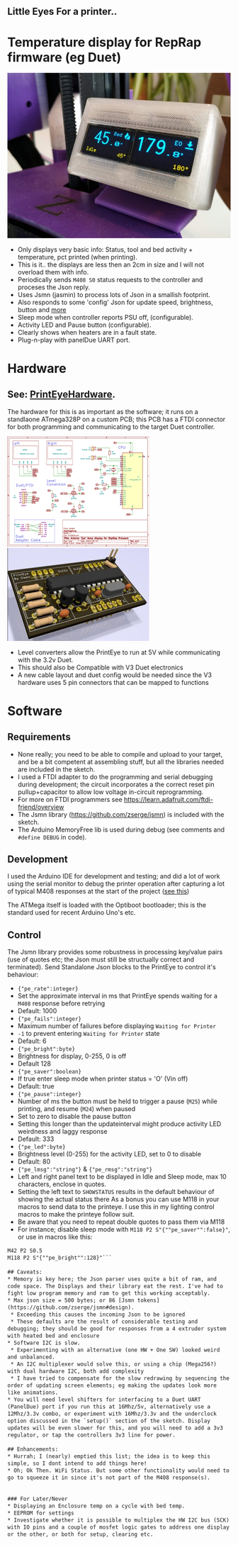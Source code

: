 ## Little Eyes For a printer..
# Temperature display for RepRap firmware (eg Duet)

![Prototype](./images/assembled-running.jpg)

* Only displays very basic info: Status, tool and bed activity + temperature, pct printed (when printing).
 * This is it.. the displays are less then an 2cm in size and I will not overload them with info.
* Periodically sends `M408 S0` status requests to the controller and proceses the Json reply.
 * Uses Jsmn (jasmin) to process lots of Json in a smallish footprint.
* Also responds to some 'config' Json for update speed, brightness, button and [more](#control)
* Sleep mode when controller reports PSU off, (configurable).
* Activity LED and Pause button (configurable).
* Clearly shows when heaters are in a fault state.
* Plug-n-play with panelDue UART port.

# Hardware
## See: [PrintEyeHardware](https://easytarget.org/ogit/circuits/PrintEyeHardware).
The hardware for this is as important as the software; it runs on a standlaone ATmega328P on a custom PCB; this PCB has a FTDI connector for both programming and communicating to the target Duet controller.

![Thumb](./images/PrintEye-Schematic-thumb.png "Full Schematics in Hardware repo") ![Thumb](./images/PrintEye-pcb-thumb.jpg "Full KiCad files in Hardware repo")

* Level converters allow the PrintEye to run at 5V while communicating with the 3.2v Duet.
* This should also be Compatible with V3 Duet electronics
 * A new cable layout and duet config would be needed since the V3 hardware uses 5 pin connectors that can be mapped to functions

# Software
## Requirements 
* None really; you need to be able to compile and upload to your target, and be a bit competent at assembling stuff, but all the libraries needed are included in the sketch.
 * I used a FTDI adapter to do the programming and serial debugging during development; the circuit incorporates a the correct reset pin pullup+capacitor to allow low voltage in-circuit reprogramming.
  * For more on FTDI programmers see https://learn.adafruit.com/ftdi-friend/overview
 * The Jsmn library (https://github.com/zserge/jsmn) is included with the sketch.
 * The Arduino MemoryFree lib is used during debug (see comments and `#define DEBUG` in code).

## Development
I used the Arduino IDE for development and testing; and did a lot of work using the serial monitor to debug the printer operation after capturing a lot of typical M408 responses at the start of the project ([see this](./docs/M508log.txt))

The ATMega itself is loaded with the Optiboot bootloader; this is the standard used for recent Arduino Uno's etc.

## Control
The Jsmn library provides some robustness in processing key/value pairs (use of quotes etc; the Json must still be structually correct and terminated).
Send Standalone Json blocks to the PrintEye to control it's behaviour:
* `{"pe_rate":integer}`
 * Set the approximate interval in ms that PrintEye spends waiting for a `M408` response before retrying
 * Default: 1000
* `{"pe_fails":integer}`
 * Maximum number of failures before displaying `Waiting for Printer`
 * `-1` to prevent entering `Waiting for Printer` state
 * Default: 6
* `{"pe_bright":byte}`
 * Brightness for display, 0-255, 0 is off
 * Default 128
* `{"pe_saver":boolean}`
 * If true enter sleep mode when printer status = 'O' (Vin off)
 * Default: true
* `{"pe_pause":integer}`
 * Number of ms the button must be held to trigger a pause (`M25`) while printing, and resume (`M24`) when paused
 * Set to zero to disable the pause button
 * Setting this longer than the updateinterval might produce activity LED weirdness and laggy response
 * Default: 333
* `{"pe_led":byte}`
 * Brightness level (0-255) for the activity LED, set to 0 to disable
 * Default: 80
* `{"pe_lmsg":"string"}` & `{"pe_rmsg":"string"}`
 * Left and right panel text to be displayed in Idle and Sleep mode, max 10 characters, enclose in quotes.
 * Setting the left text to `SHOWSTATUS` results in the default behaviour of showing the actual status there
As a bonus you can use M118 in your macros to send data to the printeye. I use this in my lighting control macros to make the printeye follow suit.
 * Be aware that you need to repeat double quotes to pass them via M118
 * For instance; disable sleep mode with `M118 P2 S"{""pe_saver"":false}"`, or use in macros like this:
```; lights-norm.g : Lights to 50%
M42 P2 S0.5
M118 P2 S"{""pe_bright"":128}"```

## Caveats:
* Memory is key here; the Json parser uses quite a bit of ram, and code space. The Displays and their library eat the rest. I've had to fight low program memory and ram to get this working acceptably.
* Max json size = 500 bytes; or 86 [Jsmn tokens](https://github.com/zserge/jsmn#design).
 * Exceeding this causes the incoming Json to be ignored 
 * These defaults are the result of considerable testing and debugging; they should be good for responses from a 4 extruder system with heated bed and enclosure
* Software I2C is slow. 
 * Experimenting with an alternative (one HW + One SW) looked weird and unbalanced.
 * An I2C multiplexer would solve this, or using a chip (Mega256?) with dual hardware I2C, both add complexity
 * I have tried to compensate for the slow redrawing by sequencing the order of updating screen elements; eg making the updates look more like animations.
* You will need level shifters for interfacing to a Duet UART (PanelDue) port if you run this at 16Mhz/5v, alternatively use a 12Mhz/3.3v combo, or experiment with 16Mhz/3.3v and the underclock option discussed in the `setup()` section of the sketch. Display updates will be even slower for this, and you will need to add a 3v3 regulator, or tap the controllers 3v3 line for power.

## Enhancements: 
* Hurrah; I (nearly) emptied this list; the idea is to keep this simple, so I dont intend to add things here!
* Oh; Ok Then. WiFi Status. But some other functionality would need to go to squeeze it in since it's not part of the M408 response(s).


### For Later/Never
* Displaying an Enclosure temp on a cycle with bed temp.
* EEPROM for settings
* Investigate whether it is possible to multiplex the HW I2C bus (SCK) with IO pins and a couple of mosfet logic gates to address one display or the other, or both for setup, clearing etc. 
